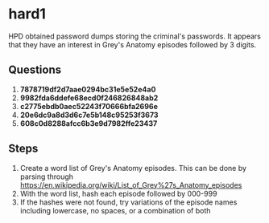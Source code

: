 # hard1
HPD obtained password dumps storing the criminal's passwords. It appears that they have an interest in Grey's Anatomy episodes followed by 3 digits.

## Questions
1. **7878719df2d7aae0294bc31e5e52e4a0**
2. **9982fda6ddefe68ecd0f246826848ab2**
3. **c2775ebdb0aec52243f70666bfa2696e**
4. **20e6dc9a8d3d6c7e5b148c95253f3673**
5. **608c0d8288afcc6b3e9d7982ffe23437**

## Steps
1. Create a word list of Grey's Anatomy episodes. This can be done by parsing through https://en.wikipedia.org/wiki/List_of_Grey%27s_Anatomy_episodes
2. With the word list, hash each episode followed by 000-999
3. If the hashes were not found, try variations of the episode names including lowercase, no spaces, or a combination of both
